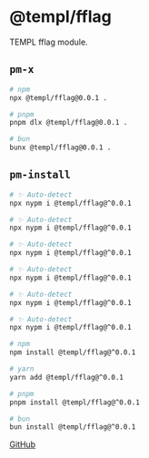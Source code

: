 # @templ/fflag

TEMPL fflag module.

## `pm-x`

<!-- automd:pm-x args=. -->

```sh
# npm
npx @templ/fflag@0.0.1 .

# pnpm
pnpm dlx @templ/fflag@0.0.1 .

# bun
bunx @templ/fflag@0.0.1 .
```

<!-- /automd -->

## `pm-install`

<!-- automd:pm-install -->

```sh
# ✨ Auto-detect
npx nypm i @templ/fflag@^0.0.1

# ✨ Auto-detect
npx nypm i @templ/fflag@^0.0.1

# ✨ Auto-detect
npx nypm i @templ/fflag@^0.0.1

# ✨ Auto-detect
npx nypm i @templ/fflag@^0.0.1

# ✨ Auto-detect
npx nypm i @templ/fflag@^0.0.1

# ✨ Auto-detect
npx nypm i @templ/fflag@^0.0.1

# npm
npm install @templ/fflag@^0.0.1

# yarn
yarn add @templ/fflag@^0.0.1

# pnpm
pnpm install @templ/fflag@^0.0.1

# bun
bun install @templ/fflag@^0.0.1
```

<!-- /automd -->

[GitHub](https://github.com/rjoydip/templ/tree/main/packages/fflag)
